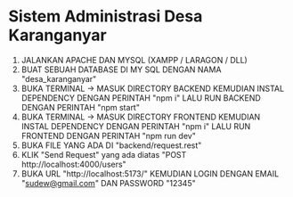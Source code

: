 # Sistem Administrasi Desa Karanganyar

1. JALANKAN APACHE DAN MYSQL (XAMPP / LARAGON / DLL)
2. BUAT SEBUAH DATABASE DI MY SQL DENGAN NAMA "desa_karanganyar"
3. BUKA TERMINAL -> MASUK DIRECTORY BACKEND KEMUDIAN INSTAL DEPENDENCY DENGAN PERINTAH "npm i" LALU RUN BACKEND DENGAN PERINTAH "npm start"
4. BUKA TERMINAL -> MASUK DIRECTORY FRONTEND KEMUDIAN INSTAL DEPENDENCY DENGAN PERINTAH "npm i" LALU RUN FRONTEND DENGAN PERINTAH "npm run dev"
5. BUKA FILE YANG ADA DI "backend/request.rest"
6. KLIK "Send Request" yang ada diatas "POST http://localhost:4000/users"
7. BUKA URL "http://localhost:5173/" KEMUDIAN LOGIN DENGAN EMAIL "sudew@gmail.com" DAN PASSWORD "12345"
